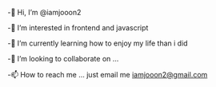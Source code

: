 -👋 Hi, I’m @iamjooon2

-👀 I’m interested in frontend and javascript

-🌱 I’m currently learning how to enjoy my life than i did

-💞️ I’m looking to collaborate on ...

-📫 How to reach me ... just email me iamjooon2@gmail.com
